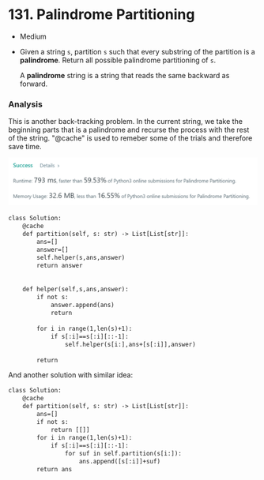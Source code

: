 # 131. Palindrome Partitioning

* Medium
*   Given a string `s`, partition `s` such that every substring of the partition is a **palindrome**. Return all possible palindrome partitioning of `s`.

    A **palindrome** string is a string that reads the same backward as forward.

### Analysis&#x20;

This is another back-tracking problem. In the current string, we take the beginning parts that is a palindrome and recurse the process with the rest of the string.   "@cache" is used to remeber some of the trials and therefore save time.&#x20;

![](<../.gitbook/assets/image (18).png>)

```
class Solution:
    @cache
    def partition(self, s: str) -> List[List[str]]:
        ans=[]
        answer=[]
        self.helper(s,ans,answer)
        return answer
        

    def helper(self,s,ans,answer):
        if not s:
            answer.append(ans)
            return 
        
        for i in range(1,len(s)+1):
            if s[:i]==s[:i][::-1]:
                self.helper(s[i:],ans+[s[:i]],answer)
                
        return 
```

And another solution with similar idea:

```
class Solution:
    @cache
    def partition(self, s: str) -> List[List[str]]:
        ans=[]
        if not s:
            return [[]]
        for i in range(1,len(s)+1):
            if s[:i]==s[:i][::-1]:
                for suf in self.partition(s[i:]):
                    ans.append([s[:i]]+suf)
        return ans
```
